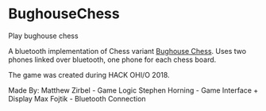 # BughouseChess
Play bughouse chess

A bluetooth implementation of Chess variant <a href="https://en.wikipedia.org/wiki/Bughouse_chess">Bughouse Chess</a>. Uses two phones linked over bluetooth, one phone for each chess board.

The game was created during HACK OHI/O 2018.

Made By:
Matthew Zirbel - Game Logic
Stephen Horning - Game Interface + Display
Max Fojtik - Bluetooth Connection
